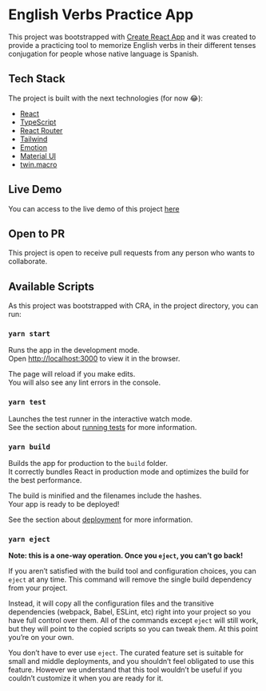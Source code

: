 # English Verbs Practice App

This project was bootstrapped with [Create React App](https://github.com/facebook/create-react-app) and it was created to provide a practicing tool to memorize English verbs in their different tenses conjugation for people whose native language is Spanish.

## Tech Stack

The project is built with the next technologies (for now 😂):

- [React](https://reactjs.org/)
- [TypeScript](https://www.typescriptlang.org/)
- [React Router](https://reactrouter.com/)
- [Tailwind](https://tailwindcss.com/)
- [Emotion](https://emotion.sh/docs/introduction)
- [Material UI](https://material-ui.com/)
- [twin.macro](https://github.com/ben-rogerson/twin.macro)

## Live Demo

You can access to the live demo of this project [here](https://english-verb-practice.netlify.app/)

## Open to PR

This project is open to receive pull requests from any person who wants to collaborate.

## Available Scripts

As this project was bootstrapped with CRA, in the project directory, you can run:

### `yarn start`

Runs the app in the development mode.\
Open [http://localhost:3000](http://localhost:3000) to view it in the browser.

The page will reload if you make edits.\
You will also see any lint errors in the console.

### `yarn test`

Launches the test runner in the interactive watch mode.\
See the section about [running tests](https://facebook.github.io/create-react-app/docs/running-tests) for more information.

### `yarn build`

Builds the app for production to the `build` folder.\
It correctly bundles React in production mode and optimizes the build for the best performance.

The build is minified and the filenames include the hashes.\
Your app is ready to be deployed!

See the section about [deployment](https://facebook.github.io/create-react-app/docs/deployment) for more information.

### `yarn eject`

**Note: this is a one-way operation. Once you `eject`, you can’t go back!**

If you aren’t satisfied with the build tool and configuration choices, you can `eject` at any time. This command will remove the single build dependency from your project.

Instead, it will copy all the configuration files and the transitive dependencies (webpack, Babel, ESLint, etc) right into your project so you have full control over them. All of the commands except `eject` will still work, but they will point to the copied scripts so you can tweak them. At this point you’re on your own.

You don’t have to ever use `eject`. The curated feature set is suitable for small and middle deployments, and you shouldn’t feel obligated to use this feature. However we understand that this tool wouldn’t be useful if you couldn’t customize it when you are ready for it.

